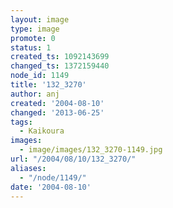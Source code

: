 ```yaml
---
layout: image
type: image
promote: 0
status: 1
created_ts: 1092143699
changed_ts: 1372159440
node_id: 1149
title: '132_3270'
author: anj
created: '2004-08-10'
changed: '2013-06-25'
tags:
  - Kaikoura
images:
  - image/images/132_3270-1149.jpg
url: "/2004/08/10/132_3270/"
aliases:
  - "/node/1149/"
date: '2004-08-10'
---
```


